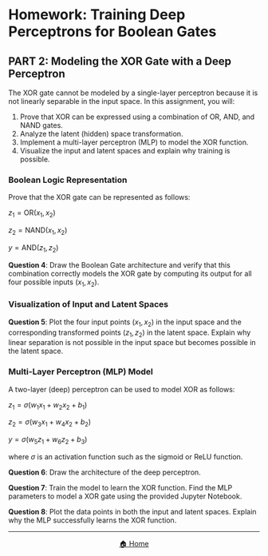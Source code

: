 # Homework: Training Deep Perceptrons for Boolean Gates

## PART 2: Modeling the XOR Gate with a Deep Perceptron

The XOR gate cannot be modeled by a single-layer perceptron because it is not linearly separable in the input space. In this assignment, you will:

1. Prove that XOR can be expressed using a combination of OR, AND, and NAND gates.
2. Analyze the latent (hidden) space transformation.
3. Implement a multi-layer perceptron (MLP) to model the XOR function.
4. Visualize the input and latent spaces and explain why training is possible.

### Boolean Logic Representation

Prove that the XOR gate can be represented as follows:

$z_1 = \text{OR}(x_1, x_2)$

$z_2 = \text{NAND}(x_1, x_2)$

$y = \text{AND}(z_1, z_2)$

**Question 4**: Draw the Boolean Gate architecture and verify that this combination correctly models the XOR gate by computing its output for all four possible inputs $(x_1, x_2)$.

### Visualization of Input and Latent Spaces

**Question 5**: Plot the four input points $(x_1, x_2)$ in the input space and the corresponding transformed points $(z_1, z_2)$ in the latent space. Explain why linear separation is not possible in the input space but becomes possible in the latent space.

### Multi-Layer Perceptron (MLP) Model

A two-layer (deep) perceptron can be used to model XOR as follows:

$z_1 = \sigma(w_1 x_1 + w_2 x_2 + b_1)$

$z_2 = \sigma(w_3 x_1 + w_4 x_2 + b_2)$

$y = \sigma(w_5 z_1 + w_6 z_2 + b_3)$

where $\sigma$ is an activation function such as the sigmoid or ReLU function.

**Question 6**: Draw the architecture of the deep perceptron.

**Question 7**: Train the model to learn the XOR function. Find the MLP parameters to model a XOR gate using the provided Jupyter Notebook.

**Question 8**: Plot the data points in both the input and latent spaces. Explain why the MLP successfully learns the XOR function.


---

<div align="center">
   
[🏠 Home](/README.md)

</div>

